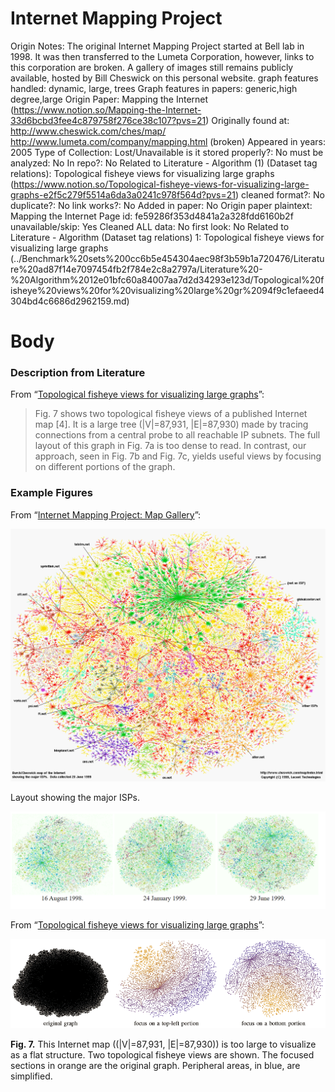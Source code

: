 # Internet Mapping Project

Origin Notes: The original Internet Mapping Project started at Bell lab in 1998. It was then transferred to the Lumeta Corporation, however, links to this corporation are broken.  A gallery of images still remains publicly available, hosted by Bill Cheswick on this personal website. 
graph features handled: dynamic, large, trees
Graph features in papers: generic,high degree,large
Origin Paper: Mapping the Internet (https://www.notion.so/Mapping-the-Internet-33d6bcbd3fee4c879758f276ce38c107?pvs=21)
Originally found at: http://www.cheswick.com/ches/map/
http://www.lumeta.com/company/mapping.html (broken)
Appeared in years: 2005
Type of Collection: Lost/Unavailable
is it stored properly?: No
must be analyzed: No
In repo?: No
Related to Literature - Algorithm (1) (Dataset tag relations): Topological fisheye views for visualizing large graphs (https://www.notion.so/Topological-fisheye-views-for-visualizing-large-graphs-e2f5c279f5514a6da3a0241c978f564d?pvs=21)
cleaned format?: No
duplicate?: No
link works?: No
Added in paper: No
Origin paper plaintext: Mapping the Internet
Page id: fe59286f353d4841a2a328fdd6160b2f
unavailable/skip: Yes
Cleaned ALL data: No
first look: No
Related to Literature - Algorithm (Dataset tag relations) 1: Topological fisheye views for visualizing large graphs (../Benchmark%20sets%200cc6b5e454304aec98f3b59b1a720476/Literature%20ad87f14e7097454fb2f784e2c8a2797a/Literature%20-%20Algorithm%2012e01bfc60a84007aa7d2d34293e123d/Topological%20fisheye%20views%20for%20visualizing%20large%20gr%2094f9c1efaeed4304bd4c6686d2962159.md)

# Body

### Description from Literature

From “[Topological fisheye views for visualizing large graphs](https://doi.org/10.1109/TVCG.2005.66)”:

> Fig. 7 shows two topological fisheye views of a published Internet map [4]. It is a large tree (|V|=87,931, |E|=87,930) made by tracing connections from a central probe to all reachable IP subnets. The full layout of this graph in Fig. 7a is too dense to read. In contrast, our approach, seen in Fig. 7b and Fig. 7c, yields useful views by focusing on different portions of the graph.
> 

### Example Figures

From “[Internet Mapping Project: Map Gallery](http://www.cheswick.com/ches/map/gallery/index.html)”:

![isp-ss.gif](Internet%20Mapping%20Project%20fe59286f353d4841a2a328fdd6160b2f/isp-ss.gif)

Layout showing the major ISPs.

![Untitled](Internet%20Mapping%20Project%20fe59286f353d4841a2a328fdd6160b2f/Untitled.png)

From “[Topological fisheye views for visualizing large graphs](https://doi.org/10.1109/TVCG.2005.66)”:

![Untitled](Internet%20Mapping%20Project%20fe59286f353d4841a2a328fdd6160b2f/Untitled%201.png)

**Fig. 7.** This Internet map ((|V|=87,931, |E|=87,930)) is too large to visualize as a flat structure. Two topological fisheye views are shown. The focused sections in orange are the original graph. Peripheral areas, in blue, are simplified.